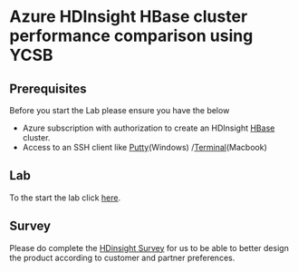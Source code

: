 # Azure HDInsight HBase cluster performance comparison using YCSB


## Prerequisites

Before you start the Lab please ensure you have the below

-   Azure subscription with authorization to create an HDInsight [HBase](https://hbase.apache.org/) cluster.
 - Access to an SSH client like [Putty](https://www.putty.org/)(Windows) /[Terminal](https://support.apple.com/guide/terminal/welcome/mac)(Macbook)  


## [](https://github.com/arnabganguly/llap-hdinsight#lab)Lab

To the start the lab click  [here](https://github.com/arnabganguly/llap-hdinsight/blob/master/ClusterdeployBlob.md).

## [](https://github.com/arnabganguly/llap-hdinsight#survey)Survey

Please do complete the  [HDinsight Survey](https://forms.office.com/Pages/ResponsePage.aspx?id=v4j5cvGGr0GRqy180BHbR6613ua2aihPk14MtaeiuDpUN0JBMVVINE9IVjBWT0dKREYzMUJIT1ZGWi4u)  for us to be able to better design the product according to customer and partner preferences.

<!--stackedit_data:
eyJoaXN0b3J5IjpbLTcwMDQxOTcyMywtNjg5NTU3NzQyLC0yND
I5OTM0NDcsNDEwMzA4MDk5XX0=
-->